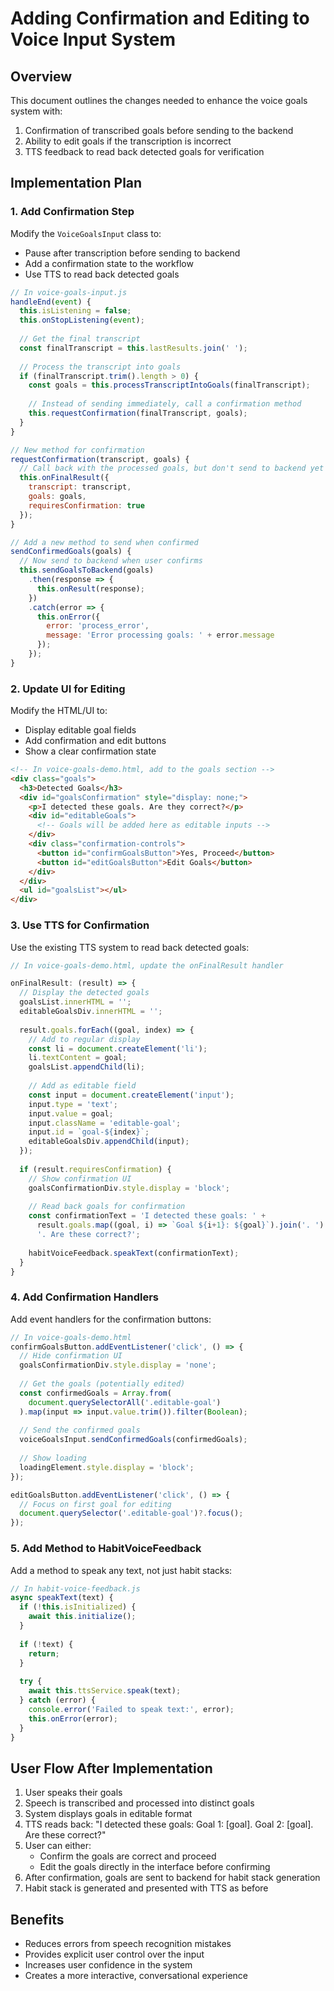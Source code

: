 # Adding Confirmation and Editing to Voice Input System

## Overview

This document outlines the changes needed to enhance the voice goals system with:
1. Confirmation of transcribed goals before sending to the backend
2. Ability to edit goals if the transcription is incorrect
3. TTS feedback to read back detected goals for verification

## Implementation Plan

### 1. Add Confirmation Step

Modify the `VoiceGoalsInput` class to:
- Pause after transcription before sending to backend
- Add a confirmation state to the workflow
- Use TTS to read back detected goals

```javascript
// In voice-goals-input.js
handleEnd(event) {
  this.isListening = false;
  this.onStopListening(event);
  
  // Get the final transcript
  const finalTranscript = this.lastResults.join(' ');
  
  // Process the transcript into goals
  if (finalTranscript.trim().length > 0) {
    const goals = this.processTranscriptIntoGoals(finalTranscript);
    
    // Instead of sending immediately, call a confirmation method
    this.requestConfirmation(finalTranscript, goals);
  }
}

// New method for confirmation
requestConfirmation(transcript, goals) {
  // Call back with the processed goals, but don't send to backend yet
  this.onFinalResult({
    transcript: transcript,
    goals: goals,
    requiresConfirmation: true
  });
}

// Add a new method to send when confirmed
sendConfirmedGoals(goals) {
  // Now send to backend when user confirms
  this.sendGoalsToBackend(goals)
    .then(response => {
      this.onResult(response);
    })
    .catch(error => {
      this.onError({
        error: 'process_error',
        message: 'Error processing goals: ' + error.message
      });
    });
}
```

### 2. Update UI for Editing

Modify the HTML/UI to:
- Display editable goal fields
- Add confirmation and edit buttons
- Show a clear confirmation state

```html
<!-- In voice-goals-demo.html, add to the goals section -->
<div class="goals">
  <h3>Detected Goals</h3>
  <div id="goalsConfirmation" style="display: none;">
    <p>I detected these goals. Are they correct?</p>
    <div id="editableGoals">
      <!-- Goals will be added here as editable inputs -->
    </div>
    <div class="confirmation-controls">
      <button id="confirmGoalsButton">Yes, Proceed</button>
      <button id="editGoalsButton">Edit Goals</button>
    </div>
  </div>
  <ul id="goalsList"></ul>
</div>
```

### 3. Use TTS for Confirmation

Use the existing TTS system to read back detected goals:

```javascript
// In voice-goals-demo.html, update the onFinalResult handler

onFinalResult: (result) => {
  // Display the detected goals
  goalsList.innerHTML = '';
  editableGoalsDiv.innerHTML = '';
  
  result.goals.forEach((goal, index) => {
    // Add to regular display
    const li = document.createElement('li');
    li.textContent = goal;
    goalsList.appendChild(li);
    
    // Add as editable field
    const input = document.createElement('input');
    input.type = 'text';
    input.value = goal;
    input.className = 'editable-goal';
    input.id = `goal-${index}`;
    editableGoalsDiv.appendChild(input);
  });
  
  if (result.requiresConfirmation) {
    // Show confirmation UI
    goalsConfirmationDiv.style.display = 'block';
    
    // Read back goals for confirmation
    const confirmationText = 'I detected these goals: ' + 
      result.goals.map((goal, i) => `Goal ${i+1}: ${goal}`).join('. ') +
      '. Are these correct?';
    
    habitVoiceFeedback.speakText(confirmationText);
  }
}
```

### 4. Add Confirmation Handlers

Add event handlers for the confirmation buttons:

```javascript
// In voice-goals-demo.html
confirmGoalsButton.addEventListener('click', () => {
  // Hide confirmation UI
  goalsConfirmationDiv.style.display = 'none';
  
  // Get the goals (potentially edited)
  const confirmedGoals = Array.from(
    document.querySelectorAll('.editable-goal')
  ).map(input => input.value.trim()).filter(Boolean);
  
  // Send the confirmed goals
  voiceGoalsInput.sendConfirmedGoals(confirmedGoals);
  
  // Show loading
  loadingElement.style.display = 'block';
});

editGoalsButton.addEventListener('click', () => {
  // Focus on first goal for editing
  document.querySelector('.editable-goal')?.focus();
});
```

### 5. Add Method to HabitVoiceFeedback

Add a method to speak any text, not just habit stacks:

```javascript
// In habit-voice-feedback.js
async speakText(text) {
  if (!this.isInitialized) {
    await this.initialize();
  }
  
  if (!text) {
    return;
  }
  
  try {
    await this.ttsService.speak(text);
  } catch (error) {
    console.error('Failed to speak text:', error);
    this.onError(error);
  }
}
```

## User Flow After Implementation

1. User speaks their goals
2. Speech is transcribed and processed into distinct goals
3. System displays goals in editable format
4. TTS reads back: "I detected these goals: Goal 1: [goal]. Goal 2: [goal]. Are these correct?"
5. User can either:
   - Confirm the goals are correct and proceed
   - Edit the goals directly in the interface before confirming
6. After confirmation, goals are sent to backend for habit stack generation
7. Habit stack is generated and presented with TTS as before

## Benefits

- Reduces errors from speech recognition mistakes
- Provides explicit user control over the input
- Increases user confidence in the system
- Creates a more interactive, conversational experience 